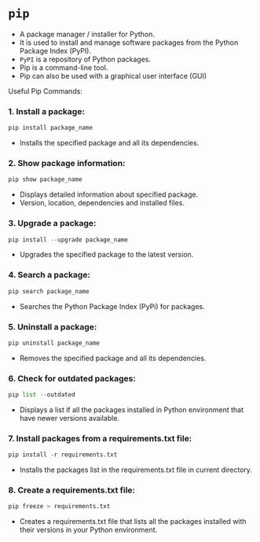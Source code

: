 # `pip`
- A package manager / installer for Python.
- It is used to install and manage software packages from the Python Package Index (PyPI).
- `PyPI` is a repository of Python packages.
- Pip is a command-line tool.
- Pip can also be used with a graphical user interface (GUI)

Useful Pip Commands:

### 1. Install a package:
```python
pip install package_name
```
- Installs the specified package and all its dependencies.

### 2. Show package information:
```python
pip show package_name
```
- Displays detailed information about specified package.
- Version, location, dependencies and installed files.

### 3. Upgrade a package:
```python
pip install --upgrade package_name
```
- Upgrades the specified package to the latest version.

### 4. Search a package:
```python
pip search package_name
```
- Searches the Python Package Index (PyPi) for packages.

### 5. Uninstall a package:
```python
pip uninstall package_name
```
- Removes the specified package and all its dependencies.

### 6. Check for outdated packages:
```python
pip list --outdated
```
- Displays a list if all the packages installed in Python environment that have newer versions available.

### 7. Install packages from a requirements.txt file:
```python
pip install -r requirements.txt
```
- Installs the packages list in the requirements.txt file in current directory.

### 8. Create a requirements.txt file:
```python
pip freeze > requirements.txt
```
- Creates a requirements.txt file that lists all the packages installed with their versions in your Python environment.


